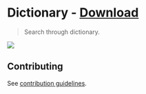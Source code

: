 # Dictionary - [Download](https://github.com/nikitavoloboev/small-workflows/blob/master/dictionary/Dictionary.alfredworkflow?raw=true)
> Search through dictionary.

![](https://i.imgur.com/yPy8420.png)

## Contributing
See [contribution guidelines](../CONTRIBUTING.md#readme).